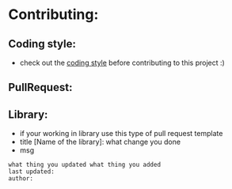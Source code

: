 # Contributing:

## Coding style:
- check out the [coding style](https://github.com/pranaOS/pranaOS/blob/master/docs/codingstyle.md) before contributing to this project :)

## PullRequest:

## Library:
- if your working in library use this type of pull request template
- title [Name of the library]: what change you done
- msg
```
what thing you updated what thing you added
last updated: 
author: 
```